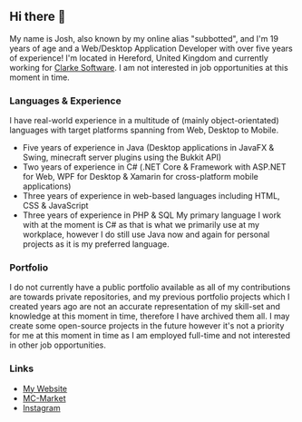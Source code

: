 ## Hi there 👋

My name is Josh, also known by my online alias "subbotted", and I'm 19 years of age and a Web/Desktop Application Developer with over five years of experience! I'm located in Hereford, United Kingdom and currently working for [Clarke Software](https://www.clarkesoftware.com). I am not interested in job opportunities at this moment in time.

### Languages & Experience
I have real-world experience in a multitude of (mainly object-orientated) languages with target platforms spanning from Web, Desktop to Mobile.
- Five years of experience in Java (Desktop applications in JavaFX & Swing, minecraft server plugins using the Bukkit API)
- Two years of experience in C# (.NET Core & Framework with ASP.NET for Web, WPF for Desktop & Xamarin for cross-platform mobile applications)
- Three years of experience in web-based languages including HTML, CSS & JavaScript
- Three years of experience in PHP & SQL
My primary language I work with at the moment is C# as that is what we primarily use at my workplace, however I do still use Java now and again for personal projects as it is my preferred language.

### Portfolio
I do not currently have a public portfolio available as all of my contributions are towards private repositories, and my previous portfolio projects which I created years ago are not an accurate representation of my skill-set and knowledge at this moment in time, therefore I have archived them all. I may create some open-source projects in the future however it's not a priority for me at this moment in time as I am employed full-time and not interested in other job opportunities.

### Links
- [My Website](https://subbotted.org)
- [MC-Market](https://www.mc-market.org/members/48298/)
- [Instagram](https://www.instagram.com/j._w0)

